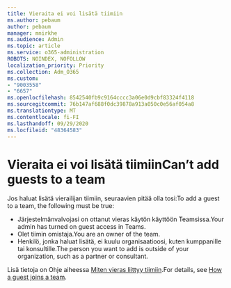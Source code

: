 ```yaml
---
title: Vieraita ei voi lisätä tiimiin
ms.author: pebaum
author: pebaum
manager: mnirkhe
ms.audience: Admin
ms.topic: article
ms.service: o365-administration
ROBOTS: NOINDEX, NOFOLLOW
localization_priority: Priority
ms.collection: Adm_O365
ms.custom:
- "9003558"
- "6657"
ms.openlocfilehash: 8542540fb9c9164cccc3a06e0d9cbf83324f4118
ms.sourcegitcommit: 76b147af688f0dc39878a913a050c0e56af054a8
ms.translationtype: MT
ms.contentlocale: fi-FI
ms.lasthandoff: 09/29/2020
ms.locfileid: "48364583"
---
```

# <a name="cant-add-guests-to-a-team"></a><span data-ttu-id="1724e-102">Vieraita ei voi lisätä tiimiin</span><span class="sxs-lookup"><span data-stu-id="1724e-102">Can’t add guests to a team</span></span>

<span data-ttu-id="1724e-103">Jos haluat lisätä vierailijan tiimiin, seuraavien pitää olla tosi:</span><span class="sxs-lookup"><span data-stu-id="1724e-103">To add a guest to a team, the following must be true:</span></span>  

- <span data-ttu-id="1724e-104">Järjestelmänvalvojasi on ottanut vieras käytön käyttöön Teamsissa.</span><span class="sxs-lookup"><span data-stu-id="1724e-104">Your admin has turned on guest access in Teams.</span></span>
- <span data-ttu-id="1724e-105">Olet tiimin omistaja.</span><span class="sxs-lookup"><span data-stu-id="1724e-105">You are an owner of the team.</span></span>
- <span data-ttu-id="1724e-106">Henkilö, jonka haluat lisätä, ei kuulu organisaatioosi, kuten kumppanille tai konsultille.</span><span class="sxs-lookup"><span data-stu-id="1724e-106">The person you want to add is outside of your organization, such as a partner or consultant.</span></span>

<span data-ttu-id="1724e-107">Lisä tietoja on Ohje aiheessa  [Miten vieras liittyy tiimiin](https://docs.microsoft.com/MicrosoftTeams/guest-joins).</span><span class="sxs-lookup"><span data-stu-id="1724e-107">For details, see  [How a guest joins a team](https://docs.microsoft.com/MicrosoftTeams/guest-joins).</span></span>